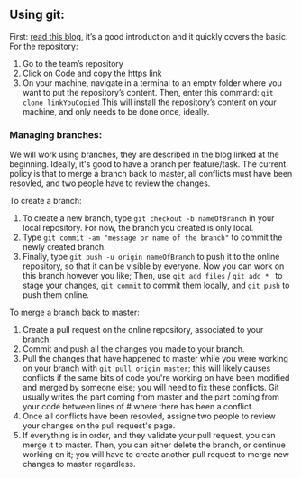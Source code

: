 ## Using git:
First: [read this blog](https://rogerdudler.github.io/git-guide/), it’s a good introduction and it quickly covers the basic.
For the repository:
  1) Go to the team’s repository
  2) Click on Code and copy the https link
  3) On your machine, navigate in a terminal to an empty folder where you want to put the repository’s content. Then, enter this command: `git clone linkYouCopied` This will install the repository’s content on your machine, and only needs to be done once, ideally.

### Managing branches:

We will work using branches, they are described in the blog linked at the beginning. Ideally, it's good to have a branch per feature/task. The current policy is that to merge a branch back to master, all conflicts must have been resovled, and two people have to review the changes.

To create a branch:
1) To create a new branch, type `git checkout -b nameOfBranch` in your local repository. For now, the branch you created is only local.
2) Type `git commit -am "message or name of the branch"` to commit the newly created branch.
3) Finally, type `git push -u origin nameOfBranch` to push it to the online repository, so that it can be visible by everyone. Now you can work on this branch however you like; Then, use `git add files` / `git add * ` to stage your changes, `git commit` to commit them locally, and `git push` to push them online.

To merge a branch back to master:
1) Create a pull request on the online repository, associated to your branch.
2) Commit and push all the changes you made to your branch.
3) Pull the changes that have happened to master while you were working on your branch with `git pull origin master`; this will likely causes conflicts if the same bits of code you're working on have been modified and merged by someone else; you will need to fix these conflicts. Git usually writes the part coming from master and the part coming from your code between lines of # where there has been a conflict.
4) Once all conflicts have been resovled, assigne two people to review your changes on the pull request's page.
5) If everything is in order, and they validate your pull request, you can merge it to master. Then, you can either delete the branch, or continue working on it; you will have to create another pull request to merge new changes to master regardless.
